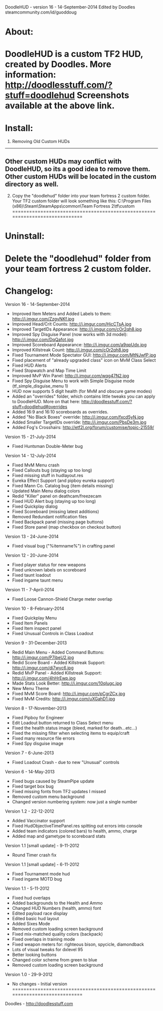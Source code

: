 DoodleHUD - version 16 - 14-September-2014
Edited by Doodles steamcommunity.com/id/guoddoug

About:
============================================================================
DoodleHUD is a custom TF2 HUD, created by Doodles.
More information: http://doodlesstuff.com/?stuff=doodlehud
Screenshots available at the above link.
============================================================================

Install:
============================================================================
1) Removing Old Custom HUDs
----------------------------------------------------------------------------
Other custom HUDs may conflict with DoodleHUD, so its a good idea to remove
them. Other custom HUDs will be located in the custom directory as well.
----------------------------------------------------------------------------
2) Copy the "doodlehud" folder into your team fortress 2 custom folder.
Your TF2 custom folder will look something like this:
C:\Program Files (x86)\Steam\SteamApps\common\Team Fortress 2\tf\custom
============================================================================

Uninstall:
============================================================================
Delete the "doodlehud" folder from your team fortress 2 custom folder.
============================================================================

Changelog:
============================================================================
Version 16 - 14-September-2014

- Improved Item Meters and Added Labels to them: http://i.imgur.com/ZzgyNKf.jpg
- Improved Head/Crit Counts: http://i.imgur.com/HjcCTsA.jpg
- Improved TargetIDs Appearance: http://i.imgur.com/cOr2qh8.jpg
- Improved Spy Disguise Panel (now works with 3d model): http://i.imgur.com/DqQafot.jpg
- Improved Scoreboard Appearance: http://i.imgur.com/a9qpUdx.jpg
- Improved Killstreak Count: http://i.imgur.com/cOr2qh8.jpg
- Fixed Tournament Mode Spectator GUI: http://i.imgur.com/MtNJwfP.jpg
- Fixed placement of "already upgraded class" icon on MvM Class Select
- Fixed HUD Alerts
- Fixed Stopwatch and Map Time Limit
- Improved MvP Win Panel: http://i.imgur.com/wqg47N2.jpg
- Fixed Spy Disguise Menu to work with Simple Disguise mode (tf_simple_disguise_menu 1)
- HUD now supports 5 digit health (for MvM and obscure game modes)
- Added an "overrides" folder, which contains little tweaks you can apply to DoodleHUD.
    More on that here: http://doodlesstuff.com/?stuff=doodlehud#overrides
- Added 16:9 and 16:10 scoreboards as overrides.
- Added "No Black Boxes" override: http://i.imgur.com/fxcd5yN.jpg
- Added Smaller TargetIDs override: http://i.imgur.com/PbsDe3m.jpg
- Added Fog's Crosshairs: http://etf2l.org/forum/customise/topic-21559/

Version 15 - 21-July-2014

- Fixed Huntsman Double-Meter bug

Version 14 - 12-July-2014

- Fixed MvM Menu crash
- Fixed Callouts bug (staying up too long)
- Fixed missing stuff in hudlayout.res
- Eureka Effect Support (and pipboy eureka support)
- Fixed Mann Co. Catalog bug (item details missing)
- Updated Main Menu dialog colors
- Redid "Killer" panel on deathcam/freezecam
- Fixed HUD Alert bug (staying up too long)
- Fixed Quickplay dialog
- Fixed Scoreboard (missing latest additions)
- Removed Redundant notification files
- Fixed Backpack panel (missing page buttons)
- Fixed Store panel (map checkbox on checkout button)

Version 13 - 24-June-2014

- Fixed visual bug ("%itemname%") in crafting panel

Version 12 - 20-June-2014

- Fixed player status for new weapons
- Fixed unknown labels on scoreboard
- Fixed taunt loadout
- Fixed ingame taunt menu

Version 11 - 7-April-2014

- Fixed Loose Cannon-Shield Charge meter overlap

Version 10 - 8-February-2014

- Fixed Quickplay Menu
- Fixed Item Panels
- Fixed Item inspect panel
- Fixed Unusual Controls in Class Loadout

Version 9 - 31-December-2013

- Redid Main Menu - Added Command Buttons: http://i.imgur.com/P7ibeU2.jpg
- Redid Score Board - Added Killstreak Support: http://i.imgur.com/di7wyc6.jpg
- Redid MvP Panel - Added Killstreak Support: http://i.imgur.com/4hHrEwp.jpg
- Made Stats Look Better: http://i.imgur.com/10qIugc.jpg
- New Menu Theme
- Fixed MvM Score Board: http://i.imgur.com/pCgrZCx.jpg
- Fixed MvM Credits: http://i.imgur.com/uXGahD1.jpg

Version 8 - 17-November-2013

- Fixed Pipboy for Engineer
- Edit Loadout button returned to Class Select menu
- Fixed the health status image (bleed, marked for death...etc...)
- Fixed the missing filter when selecting items to equip/craft
- Fixed many resource file errors
- Fixed Spy disguise image

Version 7 - 6-June-2013

- Fixed Loadout Crash - due to new "Unusual" controls

Version 6 - 14-May-2013

- Fixed bugs caused by SteamPipe update
- Fixed target box bug
- Fixed missing fonts from TF2 updates I missed
- Removed custom menu background
- Changed version numbering system: now just a single number

Version 1.2 - 22-12-2012

- Added Vaccinator support
- Fixed HudObjectiveTimePanel.res spitting out errors into console
- Added team indicators (colored bars) to health, ammo, charge
- Added map and gametype to scoreboard stats

Version 1.1 [small update] - 9-11-2012

- Round Timer crash fix

Version 1.1 [small update] - 6-11-2012

- Fixed Tournament mode hud
- Fixed ingame MOTD bug

Version 1.1 - 5-11-2012

- Fixed hud overlaps
- Added backgrounds to the Health and Ammo
- Changed HUD Numbers (health, ammo) font
- Edited payload race display
- Edited basic hud layout
- Added Sixes Mode
- Removed custom loading screen background
- Fixed mix-matched quality colors (backpack)
- Fixed overlaps in training mode
- Fixed weapon meters for: righteous bison, spycicle, diamondback
- Lots of visual tweaks for dxlevel 95
- Better looking buttons
- Changed color scheme from green to blue
- Removed custom loading screen background

Version 1.0 - 29-9-2012

- No changes - Initial version
============================================================================


Doodles - http://doodlesstuff.com
